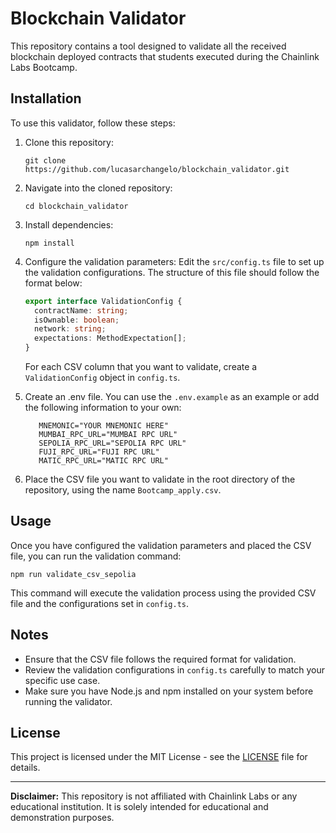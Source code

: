 # Blockchain Validator

This repository contains a tool designed to validate all the received blockchain deployed contracts that students executed during the Chainlink Labs Bootcamp. 

## Installation

To use this validator, follow these steps:

1. Clone this repository:
   ```
   git clone https://github.com/lucasarchangelo/blockchain_validator.git
   ```

2. Navigate into the cloned repository:
   ```
   cd blockchain_validator
   ```

3. Install dependencies:
   ```
   npm install
   ```

4. Configure the validation parameters:
   Edit the `src/config.ts` file to set up the validation configurations. The structure of this file should follow the format below:

   ```typescript
   export interface ValidationConfig {
     contractName: string;
     isOwnable: boolean;
     network: string;
     expectations: MethodExpectation[];
   }
   ```

   For each CSV column that you want to validate, create a `ValidationConfig` object in `config.ts`.

5. Create an .env file. You can use the `.env.example` as an example or add the following information to your own:

   ```
      MNEMONIC="YOUR MNEMONIC HERE"
      MUMBAI_RPC_URL="MUMBAI RPC URL"
      SEPOLIA_RPC_URL="SEPOLIA RPC URL"
      FUJI_RPC_URL="FUJI RPC URL"
      MATIC_RPC_URL="MATIC RPC URL"
   ```

6. Place the CSV file you want to validate in the root directory of the repository, using the name `Bootcamp_apply.csv`.

## Usage

Once you have configured the validation parameters and placed the CSV file, you can run the validation command:

```
npm run validate_csv_sepolia
```

This command will execute the validation process using the provided CSV file and the configurations set in `config.ts`.

## Notes

- Ensure that the CSV file follows the required format for validation.
- Review the validation configurations in `config.ts` carefully to match your specific use case.
- Make sure you have Node.js and npm installed on your system before running the validator.

## License

This project is licensed under the MIT License - see the [LICENSE](LICENSE) file for details.

---

**Disclaimer:** This repository is not affiliated with Chainlink Labs or any educational institution. It is solely intended for educational and demonstration purposes.
